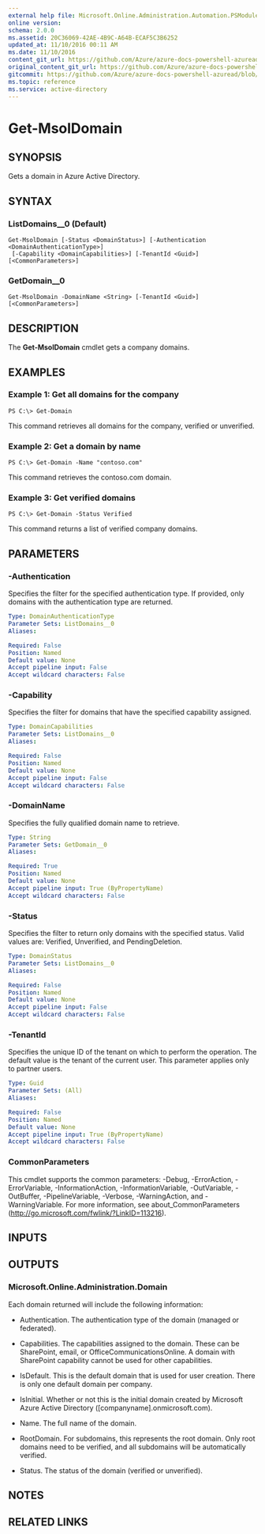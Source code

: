 ```yaml
---
external help file: Microsoft.Online.Administration.Automation.PSModule.dll-Help.xml
online version:
schema: 2.0.0
ms.assetid: 20C36069-42AE-4B9C-A64B-ECAF5C3B6252
updated_at: 11/10/2016 00:11 AM
ms.date: 11/10/2016
content_git_url: https://github.com/Azure/azure-docs-powershell-azuread/blob/VinceSmith-patch-1/Azure%20AD%20Cmdlets/MSOnline/v1/Get-MsolDomain.md
original_content_git_url: https://github.com/Azure/azure-docs-powershell-azuread/blob/VinceSmith-patch-1/Azure%20AD%20Cmdlets/MSOnline/v1/Get-MsolDomain.md
gitcommit: https://github.com/Azure/azure-docs-powershell-azuread/blob/f72983e84de2f467e1a00ba8a6d58936035a33db
ms.topic: reference
ms.service: active-directory
---
```


# Get-MsolDomain

## SYNOPSIS
Gets a domain in Azure Active Directory.

## SYNTAX

### ListDomains__0 (Default)
```
Get-MsolDomain [-Status <DomainStatus>] [-Authentication <DomainAuthenticationType>]
 [-Capability <DomainCapabilities>] [-TenantId <Guid>] [<CommonParameters>]
```

### GetDomain__0
```
Get-MsolDomain -DomainName <String> [-TenantId <Guid>] [<CommonParameters>]
```

## DESCRIPTION
The **Get-MsolDomain** cmdlet gets a company domains.

## EXAMPLES

### Example 1: Get all domains for the company
```
PS C:\> Get-Domain
```

This command retrieves all domains for the company, verified or unverified.

###  Example 2: Get a domain by name
```
PS C:\> Get-Domain -Name "contoso.com"
```

This command retrieves the contoso.com domain.

###  Example 3: Get verified domains
```
PS C:\> Get-Domain -Status Verified
```

This command returns a list of verified company domains.

## PARAMETERS

### -Authentication
Specifies the filter for the specified authentication type.
If provided, only domains with the authentication type are returned.

```yaml
Type: DomainAuthenticationType
Parameter Sets: ListDomains__0
Aliases:

Required: False
Position: Named
Default value: None
Accept pipeline input: False
Accept wildcard characters: False
```

### -Capability
Specifies the filter for domains that have the specified capability assigned.

```yaml
Type: DomainCapabilities
Parameter Sets: ListDomains__0
Aliases:

Required: False
Position: Named
Default value: None
Accept pipeline input: False
Accept wildcard characters: False
```

### -DomainName
Specifies the fully qualified domain name to retrieve.

```yaml
Type: String
Parameter Sets: GetDomain__0
Aliases:

Required: True
Position: Named
Default value: None
Accept pipeline input: True (ByPropertyName)
Accept wildcard characters: False
```

### -Status
Specifies the filter to return only domains with the specified status.
Valid values are: Verified, Unverified, and PendingDeletion.

```yaml
Type: DomainStatus
Parameter Sets: ListDomains__0
Aliases:

Required: False
Position: Named
Default value: None
Accept pipeline input: False
Accept wildcard characters: False
```

### -TenantId
Specifies the unique ID of the tenant on which to perform the operation.
The default value is the tenant of the current user.
This parameter applies only to partner users.

```yaml
Type: Guid
Parameter Sets: (All)
Aliases:

Required: False
Position: Named
Default value: None
Accept pipeline input: True (ByPropertyName)
Accept wildcard characters: False
```

### CommonParameters
This cmdlet supports the common parameters: -Debug, -ErrorAction, -ErrorVariable, -InformationAction, -InformationVariable, -OutVariable, -OutBuffer, -PipelineVariable, -Verbose, -WarningAction, and -WarningVariable. For more information, see about_CommonParameters (http://go.microsoft.com/fwlink/?LinkID=113216).

## INPUTS

## OUTPUTS

### Microsoft.Online.Administration.Domain
Each domain returned will include the following information:

* Authentication. The authentication type of the domain (managed or federated).

* Capabilities. The capabilities assigned to the domain.
These can be SharePoint, email, or OfficeCommunicationsOnline.
A domain with SharePoint capability cannot be used for other capabilities.

* IsDefault. This is the default domain that is used for user creation.
There is only one default domain per company.

* IsInitial. Whether or not this is the initial domain created by Microsoft Azure Active Directory (\[companyname\].onmicrosoft.com).

* Name. The full name of the domain.

* RootDomain. For subdomains, this represents the root domain.
Only root domains need to be verified, and all subdomains will be automatically verified.

* Status. The status of the domain (verified or unverified).

## NOTES

## RELATED LINKS
